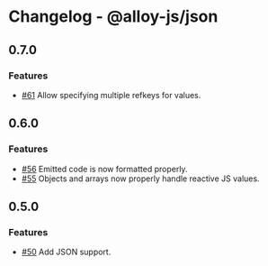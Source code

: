 # Changelog - @alloy-js/json

## 0.7.0

### Features

- [#61](https://github.com/alloy-framework/alloy/pull/61) Allow specifying multiple refkeys for values.


## 0.6.0

### Features

- [#56](https://github.com/alloy-framework/alloy/pull/56) Emitted code is now formatted properly.
- [#55](https://github.com/alloy-framework/alloy/pull/55) Objects and arrays now properly handle reactive JS values.




## 0.5.0

### Features

- [#50](https://github.com/alloy-framework/alloy/pull/50) Add JSON support.

